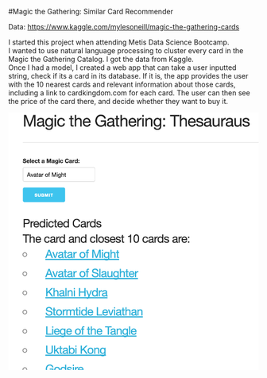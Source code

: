#Magic the Gathering: Similar Card Recommender

Data: https://www.kaggle.com/mylesoneill/magic-the-gathering-cards  
  
I started this project when attending Metis Data Science Bootcamp.  
I wanted to use natural language processing to cluster every card in the Magic the Gathering Catalog. I got the data from Kaggle.  
Once I had a model, I created a web app that can take a user inputted string, check if its a card in its database. If it is, the app provides the user with the 10 nearest cards and relevant information about those cards, including a link to cardkingdom.com for each card. The user can then see the price of the card there, and decide whether they want to buy it.

<img src="mtg_app/Demo.jpeg" alt="" style="max-width:100%;">